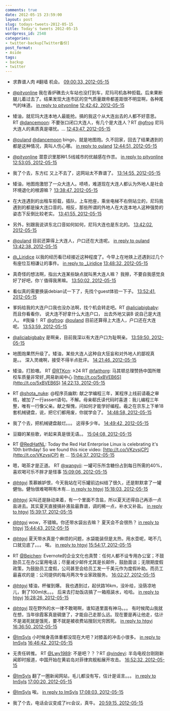```yaml
---
comments: true
date: 2012-05-15 23:59:00
layout: post
slug: todays-tweets-2012-05-15
title: Today's tweets 2012-05-15
wordpress_id: 2548
categories:
- twitter-backup[Twitter备份]
post_format:
- Aside
tags:
- backup
- twitter
---
```





  * 求靠谱人肉 #翻墙 机会。 [09:00:33, 2012-05-15](http://twitter.com/gfrog/statuses/202201769600761856)





  * [@pityonline](http://twitter.com/pityonline) 我在香炉礁去火车站也没打到车，尼玛司机各种拒载。后来果断腿儿着过去了。结果发现大连市区的空气质量跟帝都差距很不明显啊，各种尾气的味道。 [in reply to pityonline](http://twitter.com/pityonline/statuses/202250120924905472) [12:42:42, 2012-05-15](http://twitter.com/gfrog/statuses/202257677580111873)





  * 矮油，就尼玛大连本地人最能抢。搞的我这个从大连出去的人都不好意思。 RT [@dancemoon](http://twitter.com/dancemoon): 不要张口闭口大连人，有几个是大连人？RT [@gfrog](http://twitter.com/gfrog) 尼玛大连人的素质真是堪忧。… [12:43:47, 2012-05-15](http://twitter.com/gfrog/statuses/202257949060628480)





  * [@ouland](http://twitter.com/ouland) [@dancemoon](http://twitter.com/dancemoon) bingo，就是地图炮。久不回家，回去了结果遇到的都是这种情况，真叫人伤心哪。 [in reply to ouland](http://twitter.com/ouland/statuses/202251297636888576) [12:44:51, 2012-05-15](http://twitter.com/gfrog/statuses/202258216996966400)





  * [@pityonline](http://twitter.com/pityonline) 潜意识里那种1.5线城市的优越感在作祟。 [in reply to pityonline](http://twitter.com/pityonline/statuses/202259469625856000) [12:53:05, 2012-05-15](http://twitter.com/gfrog/statuses/202260290044309504)





  * 我了个去，东方红 又上不去了，这网站太不靠谱了。 [13:14:55, 2012-05-15](http://twitter.com/gfrog/statuses/202265785924730880)





  * 矮油，地图炮激怒了一众大连人。啧啧，难道现在大连人都认为外地人是社会环境退化的根源嘛？ [13:38:47, 2012-05-15](http://twitter.com/gfrog/statuses/202271790028959745)





  * 在大连遇到的出租车拒载，插队，上车抢座，乘坐电梯不右侧站立的，尼玛我遇到的都是操大连口音的。相反，那些所谓的外地人在大连本地人这种强势的姿态下反倒比较老实。 [13:41:55, 2012-05-15](http://twitter.com/gfrog/statuses/202272577899601920)





  * 另外，别跟我说讲东北口音如何如何，尼玛大连也是东北的。 [13:42:02, 2012-05-15](http://twitter.com/gfrog/statuses/202272608325074944)





  * [@ouland](http://twitter.com/ouland) 目前还算得上大连人，户口还在大连呢。 [in reply to ouland](http://twitter.com/ouland/statuses/202272178840928256) [13:42:38, 2012-05-15](http://twitter.com/gfrog/statuses/202272759202590720)





  * [@_Liridice](http://twitter.com/_Liridice) 以我的经历看已经接近这种程度了。今早上在地铁上还遇到过几个有座位互相谦让的事件。 [in reply to _Liridice](http://twitter.com/_Liridice/statuses/202273322560528384) [13:48:32, 2012-05-15](http://twitter.com/gfrog/statuses/202274241972936704)





  * 真奇怪的想法啊，指出大连某些缺点就叫黑大连人嘛？ 我擦，不要自我感觉良好了好吧，你丫值得我黑嘛。 [13:50:02, 2012-05-15](http://twitter.com/gfrog/statuses/202274620919918592)





  * 看似真的需要换装debian试一下了，先找个guest体验一下子。 [13:52:41, 2012-05-15](http://twitter.com/gfrog/statuses/202275286870523904)





  * 爹妈给我的大连户口我也没办法啊，找个机会转走吧。RT [@aliciabigbaby](http://twitter.com/aliciabigbaby): 而且你看看你， 说大连不好拿什么大连户口， 出去外地又装B 说自己是大连人。 #我操！ RT [@gfrog](http://twitter.com/gfrog): [@ouland](http://twitter.com/ouland) 目前还算得上大连人，户口还在大连呢。 [13:53:59, 2012-05-15](http://twitter.com/gfrog/statuses/202275613820715008)





  * [@aliciabigbaby](http://twitter.com/aliciabigbaby) 是啊亲，目前我深以有大连户口为耻啊亲。 [13:59:50, 2012-05-15](http://twitter.com/gfrog/statuses/202277086784794624)





  * 地图炮果然升级了。矮油，某些大连人这种自大狂妄和对外地人的鄙视真是。。 深入灵魂啊，接受不得半点批评。 [14:21:46, 2012-05-15](http://twitter.com/gfrog/statuses/202282608133025792)





  * 矮油，打脸嗷。 RT [@RTKcn](http://twitter.com/RTKcn): ≥24 RT [@faithorg](http://twitter.com/faithorg): 马其顿总理赞扬中国所赠校车质量非常好_网易新闻中心 [http://t.co/5xBVEB6S](http://t.co/5xBVEB6S) [14:22:13, 2012-05-15](http://twitter.com/gfrog/statuses/202282719999295488)





  * RT [@shota_nuke](http://twitter.com/shota_nuke): @程序员幽默:  献之学编程三年，某程序上线前请羲之审核，被加了一行assert语句。不解。母亲郗氏读代码时喜道：我儿编程三年整，唯有一行像父亲。献之惭愧，问如何才能学好编程。羲之在京东上下单18套机械键盘，说，把它们都用废，你就学会了。 [14:48:58, 2012-05-15](http://twitter.com/gfrog/statuses/202289450573774848)





  * 我了个去，把机械键盘敲烂。。。 这得多少年。 [14:49:42, 2012-05-15](http://twitter.com/gfrog/statuses/202289639065780224)





  * 豆瓣的某些歌，听起来真是很无语。。 [15:04:08, 2012-05-15](http://twitter.com/gfrog/statuses/202293270909423616)





  * RT [@RedHatNL](http://twitter.com/RedHatNL): Today the Red Hat Enterprise Linux is celebrating it's 10th birthday! So we found this nice video: [http://t.co/VKzvsjCP](http://t.co/VKzvsjCP) [#r](http://search.twitter.com/search?q=%23r) ... [15:04:37, 2012-05-15](http://twitter.com/gfrog/statuses/202293390304489472)





  * 嗯，喝茶才是正道。 RT [@wangyii](http://twitter.com/wangyii): 一罐可乐所含糖份占到每日所需的40%，喜欢喝可乐不胖才是怪事 [15:09:06, 2012-05-15](http://twitter.com/gfrog/statuses/202294517712420864)





  * [@htgyj](http://twitter.com/htgyj) 羡慕嫉妒恨，今天我站在可乐罐前边纠结了很久，还是默默拿了一罐健怡。健怡很难喝啊有木有... [in reply to htgyj](http://twitter.com/htgyj/statuses/202295628645150720) [15:18:03, 2012-05-15](http://twitter.com/gfrog/statuses/202296770343092226)





  * [@htgyj](http://twitter.com/htgyj) 尖叫还是脉动来着，有一个里面不含盐，所以夏天还得自己再添一点盐进去。其实夏天直接搞补液盐最靠谱，调的稀一点，补水又补盐。 [in reply to htgyj](http://twitter.com/htgyj/statuses/202297770697179136) [15:39:17, 2012-05-15](http://twitter.com/gfrog/statuses/202302115450863617)





  * [@htgyj](http://twitter.com/htgyj) wow，不错嘛。你还带水袋出去嘛？ 夏天会不会很热？ [in reply to htgyj](http://twitter.com/htgyj/statuses/202302933029761024) [15:44:43, 2012-05-15](http://twitter.com/gfrog/statuses/202303484018688000)





  * [@htgyj](http://twitter.com/htgyj) 夏天带水真是个麻烦的问题，水袋能装但是太热，用水壶呢，喝不几口就见底了。。。 唉。 [in reply to htgyj](http://twitter.com/htgyj/statuses/202304917300457472) [15:54:17, 2012-05-15](http://twitter.com/gfrog/statuses/202305888512524288)





  * RT [@Beichen](http://twitter.com/Beichen): Evernote的企业文化也真赞：任何人都不设专用办公室；不鼓励员工在办公室用电话；尽量减少邮件尤其是长邮件，鼓励面谈；无限期度假政策，为鼓励员工度假，公司甚至会给员工发一千美元作为度假补助。而员工最喜欢的是：公司提供的每月两次专业家政服务。 [16:02:27, 2012-05-15](http://twitter.com/gfrog/statuses/202307947030777856)





  * [@htgyj](http://twitter.com/htgyj) 矮油，杯催到爆。 我也遇到过，起伏路16km，没补给，没荫凉地儿，剩了100ml水。。。 后来去打劫饭店搞了一箱瓶装水，哈哈。 [in reply to htgyj](http://twitter.com/htgyj/statuses/202311557122764800) [16:28:26, 2012-05-15](http://twitter.com/gfrog/statuses/202314483811631106)





  * [@htgyj](http://twitter.com/htgyj) 现在野外的水一律不敢喝啊，谁知道里面有神马。。。 有时候爬山我就在想，当年徐霞客真是碉堡了，才能自己走那么远。现在要是再让他走，估计不是渴死就是饿死，要不就是被收费站搜刮光穷困死。 [in reply to htgyj](http://twitter.com/htgyj/statuses/202315074822619136) [16:36:50, 2012-05-15](http://twitter.com/gfrog/statuses/202316598525165568)





  * [@ImSyls](http://twitter.com/ImSyls) 小时候身高体重都没现在大吧？对膝盖的冲击小很多。 [in reply to ImSyls](http://twitter.com/ImSyls/statuses/202318694712483840) [16:46:42, 2012-05-15](http://twitter.com/gfrog/statuses/202319079757987841)





  * 无责任转推。 RT [@Lwy1989](http://twitter.com/Lwy1989): 不是吧？？？RT [@yindeyi](http://twitter.com/yindeyi): 半岛电视台刚刚新闻即时报道，中国开始在黄岩岛对菲律宾舰船展开攻击。 [16:52:32, 2012-05-15](http://twitter.com/gfrog/statuses/202320548171223042)





  * [@ImSyls](http://twitter.com/ImSyls) 翻了一圈新闻网站，毛儿都没有写，估计是谣言。。。 [in reply to ImSyls](http://twitter.com/ImSyls/statuses/202321400298614784) [17:00:20, 2012-05-15](http://twitter.com/gfrog/statuses/202322513433346048)





  * [@ImSyls](http://twitter.com/ImSyls) 唉。 [in reply to ImSyls](http://twitter.com/ImSyls/statuses/202322664730271744) [17:08:03, 2012-05-15](http://twitter.com/gfrog/statuses/202324453454127105)





  * 我了个去，电话会议变成了irc会议，真牛。 [20:59:15, 2012-05-15](http://twitter.com/gfrog/statuses/202382637665492992)




